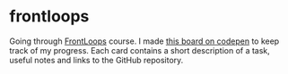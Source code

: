 # frontloops
Going through [FrontLoops](https://frontloops.io/) course. I made [this board on codepen](https://codepen.io/ni4yja/full/zjEzWw/) to keep track of my progress. Each card contains a short description of a task, useful notes and links to the GitHub repository.
